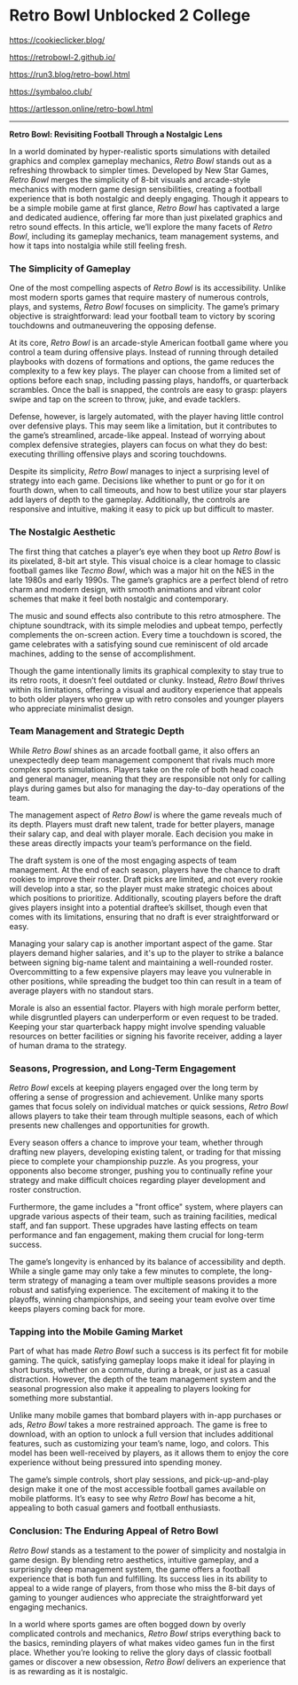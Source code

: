# Retro Bowl Unblocked 2 College

https://cookieclicker.blog/

https://retrobowl-2.github.io/

https://run3.blog/retro-bowl.html

https://symbaloo.club/

https://artlesson.online/retro-bowl.html

<hr>

**Retro Bowl: Revisiting Football Through a Nostalgic Lens**

In a world dominated by hyper-realistic sports simulations with detailed graphics and complex gameplay mechanics, *Retro Bowl* stands out as a refreshing throwback to simpler times. Developed by New Star Games, *Retro Bowl* merges the simplicity of 8-bit visuals and arcade-style mechanics with modern game design sensibilities, creating a football experience that is both nostalgic and deeply engaging. Though it appears to be a simple mobile game at first glance, *Retro Bowl* has captivated a large and dedicated audience, offering far more than just pixelated graphics and retro sound effects. In this article, we’ll explore the many facets of *Retro Bowl*, including its gameplay mechanics, team management systems, and how it taps into nostalgia while still feeling fresh.

### The Simplicity of Gameplay

One of the most compelling aspects of *Retro Bowl* is its accessibility. Unlike most modern sports games that require mastery of numerous controls, plays, and systems, *Retro Bowl* focuses on simplicity. The game’s primary objective is straightforward: lead your football team to victory by scoring touchdowns and outmaneuvering the opposing defense.

At its core, *Retro Bowl* is an arcade-style American football game where you control a team during offensive plays. Instead of running through detailed playbooks with dozens of formations and options, the game reduces the complexity to a few key plays. The player can choose from a limited set of options before each snap, including passing plays, handoffs, or quarterback scrambles. Once the ball is snapped, the controls are easy to grasp: players swipe and tap on the screen to throw, juke, and evade tacklers.

Defense, however, is largely automated, with the player having little control over defensive plays. This may seem like a limitation, but it contributes to the game’s streamlined, arcade-like appeal. Instead of worrying about complex defensive strategies, players can focus on what they do best: executing thrilling offensive plays and scoring touchdowns.

Despite its simplicity, *Retro Bowl* manages to inject a surprising level of strategy into each game. Decisions like whether to punt or go for it on fourth down, when to call timeouts, and how to best utilize your star players add layers of depth to the gameplay. Additionally, the controls are responsive and intuitive, making it easy to pick up but difficult to master.

### The Nostalgic Aesthetic

The first thing that catches a player’s eye when they boot up *Retro Bowl* is its pixelated, 8-bit art style. This visual choice is a clear homage to classic football games like *Tecmo Bowl*, which was a major hit on the NES in the late 1980s and early 1990s. The game’s graphics are a perfect blend of retro charm and modern design, with smooth animations and vibrant color schemes that make it feel both nostalgic and contemporary.

The music and sound effects also contribute to this retro atmosphere. The chiptune soundtrack, with its simple melodies and upbeat tempo, perfectly complements the on-screen action. Every time a touchdown is scored, the game celebrates with a satisfying sound cue reminiscent of old arcade machines, adding to the sense of accomplishment.

Though the game intentionally limits its graphical complexity to stay true to its retro roots, it doesn’t feel outdated or clunky. Instead, *Retro Bowl* thrives within its limitations, offering a visual and auditory experience that appeals to both older players who grew up with retro consoles and younger players who appreciate minimalist design.

### Team Management and Strategic Depth

While *Retro Bowl* shines as an arcade football game, it also offers an unexpectedly deep team management component that rivals much more complex sports simulations. Players take on the role of both head coach and general manager, meaning that they are responsible not only for calling plays during games but also for managing the day-to-day operations of the team.

The management aspect of *Retro Bowl* is where the game reveals much of its depth. Players must draft new talent, trade for better players, manage their salary cap, and deal with player morale. Each decision you make in these areas directly impacts your team’s performance on the field.

The draft system is one of the most engaging aspects of team management. At the end of each season, players have the chance to draft rookies to improve their roster. Draft picks are limited, and not every rookie will develop into a star, so the player must make strategic choices about which positions to prioritize. Additionally, scouting players before the draft gives players insight into a potential draftee’s skillset, though even that comes with its limitations, ensuring that no draft is ever straightforward or easy.

Managing your salary cap is another important aspect of the game. Star players demand higher salaries, and it's up to the player to strike a balance between signing big-name talent and maintaining a well-rounded roster. Overcommitting to a few expensive players may leave you vulnerable in other positions, while spreading the budget too thin can result in a team of average players with no standout stars.

Morale is also an essential factor. Players with high morale perform better, while disgruntled players can underperform or even request to be traded. Keeping your star quarterback happy might involve spending valuable resources on better facilities or signing his favorite receiver, adding a layer of human drama to the strategy.

### Seasons, Progression, and Long-Term Engagement

*Retro Bowl* excels at keeping players engaged over the long term by offering a sense of progression and achievement. Unlike many sports games that focus solely on individual matches or quick sessions, *Retro Bowl* allows players to take their team through multiple seasons, each of which presents new challenges and opportunities for growth.

Every season offers a chance to improve your team, whether through drafting new players, developing existing talent, or trading for that missing piece to complete your championship puzzle. As you progress, your opponents also become stronger, pushing you to continually refine your strategy and make difficult choices regarding player development and roster construction.

Furthermore, the game includes a "front office" system, where players can upgrade various aspects of their team, such as training facilities, medical staff, and fan support. These upgrades have lasting effects on team performance and fan engagement, making them crucial for long-term success.

The game’s longevity is enhanced by its balance of accessibility and depth. While a single game may only take a few minutes to complete, the long-term strategy of managing a team over multiple seasons provides a more robust and satisfying experience. The excitement of making it to the playoffs, winning championships, and seeing your team evolve over time keeps players coming back for more.

### Tapping into the Mobile Gaming Market

Part of what has made *Retro Bowl* such a success is its perfect fit for mobile gaming. The quick, satisfying gameplay loops make it ideal for playing in short bursts, whether on a commute, during a break, or just as a casual distraction. However, the depth of the team management system and the seasonal progression also make it appealing to players looking for something more substantial.

Unlike many mobile games that bombard players with in-app purchases or ads, *Retro Bowl* takes a more restrained approach. The game is free to download, with an option to unlock a full version that includes additional features, such as customizing your team’s name, logo, and colors. This model has been well-received by players, as it allows them to enjoy the core experience without being pressured into spending money.

The game’s simple controls, short play sessions, and pick-up-and-play design make it one of the most accessible football games available on mobile platforms. It’s easy to see why *Retro Bowl* has become a hit, appealing to both casual gamers and football enthusiasts.

### Conclusion: The Enduring Appeal of Retro Bowl

*Retro Bowl* stands as a testament to the power of simplicity and nostalgia in game design. By blending retro aesthetics, intuitive gameplay, and a surprisingly deep management system, the game offers a football experience that is both fun and fulfilling. Its success lies in its ability to appeal to a wide range of players, from those who miss the 8-bit days of gaming to younger audiences who appreciate the straightforward yet engaging mechanics.

In a world where sports games are often bogged down by overly complicated controls and mechanics, *Retro Bowl* strips everything back to the basics, reminding players of what makes video games fun in the first place. Whether you’re looking to relive the glory days of classic football games or discover a new obsession, *Retro Bowl* delivers an experience that is as rewarding as it is nostalgic.
